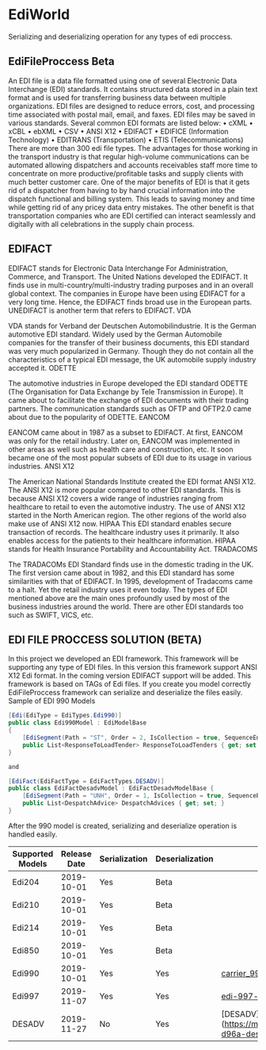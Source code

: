 #	EdiWorld
Serializing and deserializing operation for any types of edi proccess.

##	EdiFileProccess Beta

An EDI file is a data file formatted using one of several Electronic Data Interchange (EDI) standards. It contains structured data stored in a plain text format and is used for transferring business data between multiple organizations. EDI files are designed to reduce errors, cost, and processing time associated with postal mail, email, and faxes.
EDI files may be saved in various standards. Several common EDI formats are listed below:
•	cXML
•	xCBL
•	ebXML
•	CSV
•	ANSI X12
•	EDIFACT
•	EDIFICE (Information Technology)
•	EDITRANS (Transportation)
•	ETIS (Telecommunications)
There are more than 300 edi file types.
The advantages for those working in the transport industry is that regular high-volume communications can be automated allowing dispatchers and accounts receivables staff more time to concentrate on more productive/profitable tasks and supply clients with much better customer care. One of the major benefits of EDI is that it gets rid of a dispatcher from having to by hand crucial information into the dispatch functional and billing system. This leads to saving money and time while getting rid of any pricey data entry mistakes. The other benefit is that transportation companies who are EDI certified can interact seamlessly and digitally with all celebrations in the supply chain process.
 

##	EDIFACT

EDIFACT stands for Electronic Data Interchange For Administration, Commerce, and Transport. The United Nations developed the EDIFACT. It finds use in multi-country/multi-industry trading purposes and in an overall global context. The companies in Europe have been using EDIFACT for a very long time. Hence, the EDIFACT finds broad use in the European parts. UNEDIFACT is another term that refers to EDIFACT.
VDA

VDA stands for Verband der Deutschen Automobilindustrie. It is the German automotive EDI standard. Widely used by the German Automobile companies for the transfer of their business documents, this EDI standard was very much popularized in Germany. Though they do not contain all the characteristics of a typical EDI message, the UK automobile supply industry accepted it.
ODETTE

The automotive industries in Europe developed the EDI standard ODETTE (The Organisation for Data Exchange by Tele Transmission in Europe). It came about to facilitate the exchange of EDI documents with their trading partners. The communication standards such as OFTP and OFTP2.0 came about due to the popularity of ODETTE.
EANCOM

EANCOM came about in 1987 as a subset to EDIFACT. At first, EANCOM was only for the retail industry. Later on, EANCOM was implemented in other areas as well such as health care and construction, etc. It soon became one of the most popular subsets of EDI due to its usage in various industries.
ANSI X12

The American National Standards Institute created the EDI format ANSI X12. The ANSI X12 is more popular compared to other EDI standards. This is because ANSI X12 covers a wide range of industries ranging from healthcare to retail to even the automotive industry. The use of ANSI X12 started in the North American region. The other regions of the world also make use of ANSI X12 now. 
HIPAA
This EDI standard enables secure transaction of records. The healthcare industry uses it primarily. It also enables access for the patients to their healthcare information. HIPAA stands for Health Insurance Portability and Accountability Act.
TRADACOMS

The TRADACOMs EDI Standard finds use in the domestic trading in the UK. The first version came about in 1982, and this EDI standard has some similarities with that of EDIFACT. In 1995, development of Tradacoms came to a halt. Yet the retail industry uses it even today.
The types of EDI mentioned above are the main ones profoundly used by most of the business industries around the world. There are other EDI standards too such as SWIFT, VICS, etc.  

##	EDI FILE PROCCESS SOLUTION (BETA)

In this project we developed an EDI framework. This framework will be supporting any type of EDI files. In this version this framework support ANSI X12 Edi format. In the coming version EDIFACT support will be added.
This framework is based on TAGs of Edi files. If you create you model correctly EdiFileProccess framework can serialize and deserialize the files easily.
Sample of EDI 990 Models


```csharp
[Edi(EdiType = EdiTypes.Edi990)]
public class Edi990Model : EdiModelBase
{               
	[EdiSegment(Path = "ST", Order = 2, IsCollection = true, SequenceEnd = "SE", IsWithSequenceEnd = true)]
	public List<ResponseToLoadTender> ResponseToLoadTenders { get; set; }        
}

and

[EdiFact(EdiFactType = EdiFactTypes.DESADV)]
public class EdiFactDesadvModel : EdiFactDesadvModelBase {       
	[EdiSegment(Path = "UNH", Order = 1, IsCollection = true, SequenceEnd = "UNT", IsWithSequenceEnd = true)]
	public List<DespatchAdvice> DespatchAdvices { get; set; }        
}
```



After the 990 model is created, serializing and deserialize operation is handled easily.

Supported Models 	| Release Date 	| Serialization | Deserialization | Source document
------------------- | ------------- | ------------- | --------------- | ---------------
Edi204 				| 2019-10-01   	| Yes           | Beta            |
Edi210 				| 2019-10-01   	| Yes           | Beta            |
Edi214 				| 2019-10-01   	| Yes           | Beta            |
Edi850 				| 2019-10-01   	| Yes           | Beta            |
Edi990 				| 2019-10-01   	| Yes           | Yes             | [carrier_990](https://ryder.com/-/media/ryder/ryder-global/carriers/carrier_990.pdf)
Edi997 				| 2019-11-07   	| Yes           | Yes             | [edi-997-functional-acknowledgment](https://www2.rlcarriers.com/files/documents/edi-997-functional-acknowledgment.pdf)
DESADV 				| 2019-11-27   	| No            | Yes             | [DESADV] (https://multimedia.3m.com/mws/media/1056509O/3m-d96a-desadv-draft-edifact.pdf)
